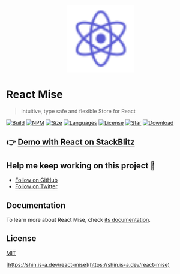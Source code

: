<p align="center">
  <a href="https://shin.is-a.dev/react-mise" target="_blank" rel="noopener noreferrer">
    <img width="180" src="./react-mise.svg" alt="React Mise logo">
  </a>
</p>

# React Mise

> Intuitive, type safe and flexible Store for React


[![Build](https://github.com/tachibana-shin/react-mise/actions/workflows/build-docs.yml/badge.svg)](https://github.com/tachibana-shin/react-mise/actions/workflows/docs.yml)
[![NPM](https://badge.fury.io/js/react-mise.svg)](http://badge.fury.io/js/react-mise)
[![Size](https://img.shields.io/bundlephobia/minzip/react-mise/latest)](https://npmjs.org/package/react-mise)
[![Languages](https://img.shields.io/github/languages/top/tachibana-shin/react-mise)](https://npmjs.org/package/react-mise)
[![License](https://img.shields.io/npm/l/react-mise)](https://npmjs.org/package/react-mise)
[![Star](https://img.shields.io/github/stars/tachibana-shin/react-mise)](https://github.com/tachibana-shin/react-mise/stargazers)
[![Download](https://img.shields.io/npm/dm/react-mise)](https://npmjs.org/package/react-mise)


## 👉 [Demo with React on StackBlitz](#)

## Help me keep working on this project 💚

- [Follow on GitHub](https://github.com/tachibana-shin)
- [Follow on Twitter](https://twitter.com/tachib_shin)

## Documentation

To learn more about React Mise, check [its documentation](https://shin.is-a.dev/react-mise).

## License

[MIT](http://opensource.org/licenses/MIT)

[https://shin.is-a.dev/react-mise](https://shin.is-a.dev/react-mise)
